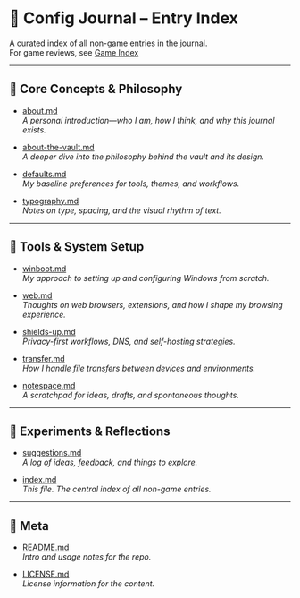 # 📓 Config Journal – Entry Index

A curated index of all non-game entries in the journal.  
For game reviews, see [Game Index](gameindex.md)

---

## 🧠 Core Concepts & Philosophy

- [about.md](about.md)  
  _A personal introduction—who I am, how I think, and why this journal exists._

- [about-the-vault.md](about-the-vault.md)  
  _A deeper dive into the philosophy behind the vault and its design._

- [defaults.md](defaults.md)  
  _My baseline preferences for tools, themes, and workflows._

- [typography.md](typography.md)  
  _Notes on type, spacing, and the visual rhythm of text._

---

## 🧰 Tools & System Setup

- [winboot.md](winboot.md)  
  _My approach to setting up and configuring Windows from scratch._

- [web.md](web.md)  
  _Thoughts on web browsers, extensions, and how I shape my browsing experience._

- [shields-up.md](shields-up.md)  
  _Privacy-first workflows, DNS, and self-hosting strategies._

- [transfer.md](transfer.md)  
  _How I handle file transfers between devices and environments._

- [notespace.md](notespace.md)  
  _A scratchpad for ideas, drafts, and spontaneous thoughts._

---

## 🧪 Experiments & Reflections

- [suggestions.md](suggestions.md)  
  _A log of ideas, feedback, and things to explore._

- [index.md](index.md)  
  _This file. The central index of all non-game entries._

---

## 📄 Meta

- [README.md](README.md)  
  _Intro and usage notes for the repo._

- [LICENSE.md](LICENSE.md)  
  _License information for the content._